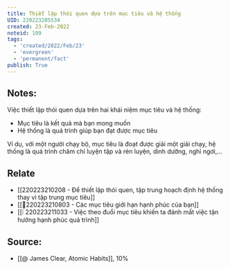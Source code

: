 ```yaml
---
title: Thiết lập thói quen dựa trên mục tiêu và hệ thống
UID: 220223205534
created: 23-Feb-2022
noteid: 109
tags:
  - 'created/2022/Feb/23'
  - 'evergreen'
  - 'permanent/fact'
publish: True
---
```

## Notes:
Việc thiết lập thói quen dựa trên hai khái niệm mục tiêu và hệ thống:

- Mục tiêu là kết quả mà bạn mong muốn
- Hệ thống là quá trình giúp bạn đạt được mục tiêu

Ví dụ, với một người chạy bộ, mục tiêu là đoạt được giải một giải chạy, hệ thống là quá trình chăm chỉ luyện tập và rèn luyện, dinh dưỡng, nghỉ ngơi,...

## Relate
- [[220223210208 - Để thiết lập thói quen, tập trung hoạch định hệ thống thay vì tập trung mục tiêu]]
- [[💬220223210803 - Các mục tiêu giới hạn hạnh phúc của bạn]]
- [[❕ 220223211033 - Việc theo đuổi mục tiêu khiến ta đánh mất việc tận hưởng hạnh phúc quá trình]]

## Source:
- [[@ James Clear, Atomic Habits]], 10%




